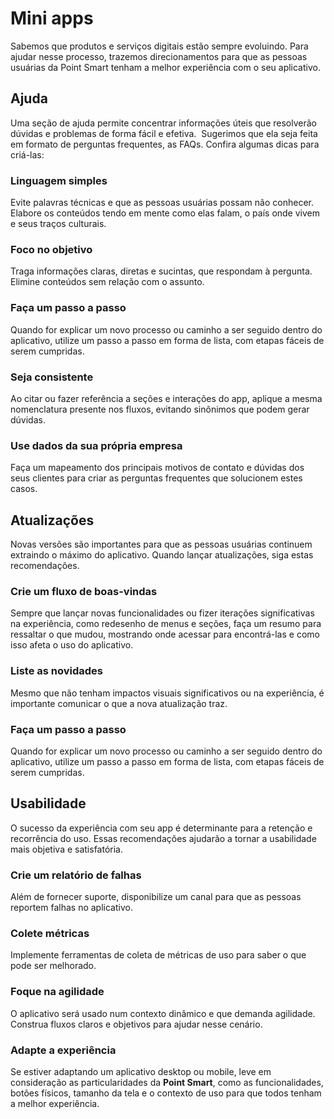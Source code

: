 # Mini apps

Sabemos que produtos e serviços digitais estão sempre evoluindo. Para ajudar nesse processo, trazemos direcionamentos para que as pessoas usuárias da Point Smart tenham a melhor experiência com o seu aplicativo.

## Ajuda

Uma seção de ajuda permite concentrar informações úteis que resolverão dúvidas e problemas de forma fácil e efetiva. 
Sugerimos que ela seja feita em formato de perguntas frequentes, as FAQs. Confira algumas dicas para criá-las:

### Linguagem simples

Evite palavras técnicas e que as pessoas usuárias possam não conhecer. Elabore os conteúdos tendo em mente como elas falam, o país onde vivem e seus traços culturais.

### Foco no objetivo

Traga informações claras, diretas e sucintas, que respondam à pergunta. Elimine conteúdos sem relação com o assunto.

### Faça um passo a passo

Quando for explicar um novo processo ou caminho a ser seguido dentro do aplicativo, utilize um passo a passo em forma de lista, com etapas fáceis de serem cumpridas.

### Seja consistente

Ao citar ou fazer referência a seções e interações do app, aplique a mesma nomenclatura presente nos fluxos, evitando sinônimos que podem gerar dúvidas.

### Use dados da sua própria empresa

Faça um mapeamento dos principais motivos de contato e dúvidas dos seus clientes para criar as perguntas frequentes que solucionem estes casos.

## Atualizações

Novas versões são importantes para que as pessoas usuárias continuem extraindo o máximo do aplicativo. Quando lançar atualizações, siga estas recomendações.

### Crie um fluxo de boas-vindas

Sempre que lançar novas funcionalidades ou fizer iterações significativas na experiência, como redesenho de menus e seções, faça um resumo para ressaltar o que mudou, mostrando onde acessar para encontrá-las e como isso afeta o uso do aplicativo.

### Liste as novidades

Mesmo que não tenham impactos visuais significativos ou na experiência, é importante comunicar o que a nova atualização traz.

### Faça um passo a passo

Quando for explicar um novo processo ou caminho a ser seguido dentro do aplicativo, utilize um passo a passo em forma de lista, com etapas fáceis de serem cumpridas.

## Usabilidade

O sucesso da experiência com seu app é determinante para a retenção e recorrência do uso. Essas recomendações ajudarão a tornar a usabilidade mais objetiva e satisfatória.

### Crie um relatório de falhas

Além de fornecer suporte, disponibilize um canal para que as pessoas reportem falhas no aplicativo.

### Colete métricas

Implemente ferramentas de coleta de métricas de uso para saber o que pode ser melhorado.

### Foque na agilidade

O aplicativo será usado num contexto dinâmico e que demanda agilidade. Construa fluxos claros e objetivos para ajudar nesse cenário.

### Adapte a experiência

Se estiver adaptando um aplicativo desktop ou mobile, leve em consideração as particularidades da **Point Smart**, como as funcionalidades, botões físicos, tamanho da tela e o contexto de uso para que todos tenham a melhor experiência.